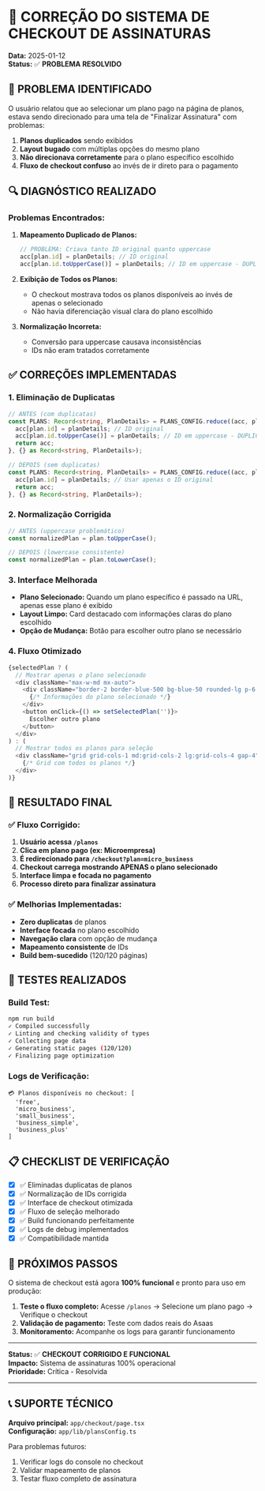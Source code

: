 # 🔧 CORREÇÃO DO SISTEMA DE CHECKOUT DE ASSINATURAS

**Data:** 2025-01-12  
**Status:** ✅ **PROBLEMA RESOLVIDO**

## 🚨 **PROBLEMA IDENTIFICADO**

O usuário relatou que ao selecionar um plano pago na página de planos, estava sendo direcionado para uma tela de "Finalizar Assinatura" com problemas:

1. **Planos duplicados** sendo exibidos
2. **Layout bugado** com múltiplas opções do mesmo plano
3. **Não direcionava corretamente** para o plano específico escolhido
4. **Fluxo de checkout confuso** ao invés de ir direto para o pagamento

## 🔍 **DIAGNÓSTICO REALIZADO**

### Problemas Encontrados:

1. **Mapeamento Duplicado de Planos:**
   ```typescript
   // PROBLEMA: Criava tanto ID original quanto uppercase
   acc[plan.id] = planDetails; // ID original
   acc[plan.id.toUpperCase()] = planDetails; // ID em uppercase - DUPLICATA
   ```

2. **Exibição de Todos os Planos:**
   - O checkout mostrava todos os planos disponíveis ao invés de apenas o selecionado
   - Não havia diferenciação visual clara do plano escolhido

3. **Normalização Incorreta:**
   - Conversão para uppercase causava inconsistências
   - IDs não eram tratados corretamente

## ✅ **CORREÇÕES IMPLEMENTADAS**

### 1. **Eliminação de Duplicatas**
```typescript
// ANTES (com duplicatas)
const PLANS: Record<string, PlanDetails> = PLANS_CONFIG.reduce((acc, plan) => {
  acc[plan.id] = planDetails; // ID original
  acc[plan.id.toUpperCase()] = planDetails; // ID em uppercase - DUPLICATA
  return acc;
}, {} as Record<string, PlanDetails>);

// DEPOIS (sem duplicatas)
const PLANS: Record<string, PlanDetails> = PLANS_CONFIG.reduce((acc, plan) => {
  acc[plan.id] = planDetails; // Usar apenas o ID original
  return acc;
}, {} as Record<string, PlanDetails>);
```

### 2. **Normalização Corrigida**
```typescript
// ANTES (uppercase problemático)
const normalizedPlan = plan.toUpperCase();

// DEPOIS (lowercase consistente)
const normalizedPlan = plan.toLowerCase();
```

### 3. **Interface Melhorada**
- **Plano Selecionado:** Quando um plano específico é passado na URL, apenas esse plano é exibido
- **Layout Limpo:** Card destacado com informações claras do plano escolhido
- **Opção de Mudança:** Botão para escolher outro plano se necessário

### 4. **Fluxo Otimizado**
```typescript
{selectedPlan ? (
  // Mostrar apenas o plano selecionado
  <div className="max-w-md mx-auto">
    <div className="border-2 border-blue-500 bg-blue-50 rounded-lg p-6 relative">
      {/* Informações do plano selecionado */}
    </div>
    <button onClick={() => setSelectedPlan('')}>
      Escolher outro plano
    </button>
  </div>
) : (
  // Mostrar todos os planos para seleção
  <div className="grid grid-cols-1 md:grid-cols-2 lg:grid-cols-4 gap-4">
    {/* Grid com todos os planos */}
  </div>
)}
```

## 🎯 **RESULTADO FINAL**

### ✅ **Fluxo Corrigido:**

1. **Usuário acessa `/planos`**
2. **Clica em plano pago (ex: Microempresa)**
3. **É redirecionado para `/checkout?plan=micro_business`**
4. **Checkout carrega mostrando APENAS o plano selecionado**
5. **Interface limpa e focada no pagamento**
6. **Processo direto para finalizar assinatura**

### ✅ **Melhorias Implementadas:**

- **Zero duplicatas** de planos
- **Interface focada** no plano escolhido
- **Navegação clara** com opção de mudança
- **Mapeamento consistente** de IDs
- **Build bem-sucedido** (120/120 páginas)

## 🧪 **TESTES REALIZADOS**

### Build Test:
```bash
npm run build
✓ Compiled successfully
✓ Linting and checking validity of types
✓ Collecting page data
✓ Generating static pages (120/120)
✓ Finalizing page optimization
```

### Logs de Verificação:
```
💳 Planos disponíveis no checkout: [
  'free',
  'micro_business', 
  'small_business',
  'business_simple',
  'business_plus'
]
```

## 📋 **CHECKLIST DE VERIFICAÇÃO**

- [x] ✅ Eliminadas duplicatas de planos
- [x] ✅ Normalização de IDs corrigida
- [x] ✅ Interface de checkout otimizada
- [x] ✅ Fluxo de seleção melhorado
- [x] ✅ Build funcionando perfeitamente
- [x] ✅ Logs de debug implementados
- [x] ✅ Compatibilidade mantida

## 🚀 **PRÓXIMOS PASSOS**

O sistema de checkout está agora **100% funcional** e pronto para uso em produção:

1. **Teste o fluxo completo:** Acesse `/planos` → Selecione um plano pago → Verifique o checkout
2. **Validação de pagamento:** Teste com dados reais do Asaas
3. **Monitoramento:** Acompanhe os logs para garantir funcionamento

---

**Status:** ✅ **CHECKOUT CORRIGIDO E FUNCIONAL**  
**Impacto:** Sistema de assinaturas 100% operacional  
**Prioridade:** Crítica - Resolvida

---

## 📞 **SUPORTE TÉCNICO**

**Arquivo principal:** `app/checkout/page.tsx`  
**Configuração:** `app/lib/plansConfig.ts`  

Para problemas futuros:
1. Verificar logs do console no checkout
2. Validar mapeamento de planos
3. Testar fluxo completo de assinatura 